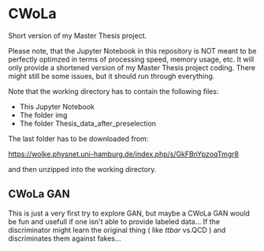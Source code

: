 # CWoLa
Short version of my Master Thesis project.

Please note, that the Jupyter Notebook in this repository is NOT meant to be perfectly
optimzed in terms of processing speed, memory usage, etc. It will only provide a 
shortened version of my Master Thesis project coding. There might still be some issues, but 
it should run through everything.

Note that the working directory has to contain the following files:
- This Jupyter Notebook
- The folder img
- The folder Thesis_data_after_preselection

The last folder has to be downloaded from:

https://wolke.physnet.uni-hamburg.de/index.php/s/GkFBnYpzoqTmgr8

and then unzipped into the working directory.


## CWoLa GAN

This is just a very first try to explore GAN, but maybe a CWoLa GAN would be fun and usefull if one isn't able to provide labeled
data... If the discriminator might learn the original thing ( like $ttbar$ vs.QCD ) and discriminates them against fakes...
